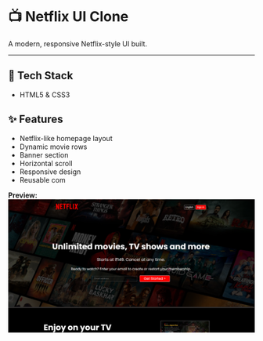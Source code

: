 
# 📺 Netflix UI Clone

A modern, responsive Netflix-style UI built.

---

## 🚀 Tech Stack

- HTML5 & CSS3 

## ✨ Features

- Netflix-like homepage layout  
- Dynamic movie rows  
- Banner section  
- Horizontal scroll  
- Responsive design  
- Reusable com

**Preview:**  
![Netflix Screenshot](Netflix-image.png)
